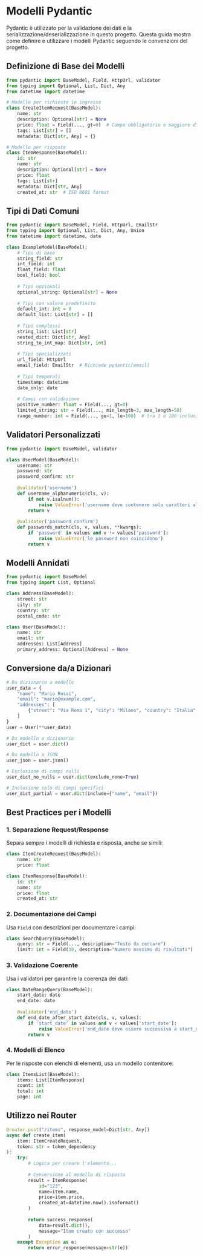 # Modelli Pydantic

Pydantic è utilizzato per la validazione dei dati e la serializzazione/deserializzazione in questo progetto. Questa guida mostra come definire e utilizzare i modelli Pydantic seguendo le convenzioni del progetto.

## Definizione di Base dei Modelli

```python
from pydantic import BaseModel, Field, HttpUrl, validator
from typing import Optional, List, Dict, Any
from datetime import datetime

# Modello per richieste in ingresso
class CreateItemRequest(BaseModel):
    name: str
    description: Optional[str] = None
    price: float = Field(..., gt=0)  # Campo obbligatorio e maggiore di zero
    tags: List[str] = []
    metadata: Dict[str, Any] = {}

# Modello per risposte
class ItemResponse(BaseModel):
    id: str
    name: str
    description: Optional[str] = None
    price: float
    tags: List[str]
    metadata: Dict[str, Any]
    created_at: str  # ISO 8601 format
```

## Tipi di Dati Comuni

```python
from pydantic import BaseModel, Field, HttpUrl, EmailStr
from typing import Optional, List, Dict, Any, Union
from datetime import datetime, date

class ExampleModel(BaseModel):
    # Tipi di base
    string_field: str
    int_field: int
    float_field: float
    bool_field: bool
    
    # Tipi opzionali
    optional_string: Optional[str] = None
    
    # Tipi con valore predefinito
    default_int: int = 0
    default_list: List[str] = []
    
    # Tipi complessi
    string_list: List[str]
    nested_dict: Dict[str, Any]
    string_to_int_map: Dict[str, int]
    
    # Tipi specializzati
    url_field: HttpUrl
    email_field: EmailStr  # Richiede pydantic[email]
    
    # Tipi temporali
    timestamp: datetime
    date_only: date
    
    # Campi con validazione
    positive_number: float = Field(..., gt=0)
    limited_string: str = Field(..., min_length=3, max_length=50)
    range_number: int = Field(..., ge=1, le=100)  # tra 1 e 100 inclusi
```

## Validatori Personalizzati

```python
from pydantic import BaseModel, validator

class UserModel(BaseModel):
    username: str
    password: str
    password_confirm: str
    
    @validator('username')
    def username_alphanumeric(cls, v):
        if not v.isalnum():
            raise ValueError('username deve contenere solo caratteri alfanumerici')
        return v
    
    @validator('password_confirm')
    def passwords_match(cls, v, values, **kwargs):
        if 'password' in values and v != values['password']:
            raise ValueError('le password non coincidono')
        return v
```

## Modelli Annidati

```python
from pydantic import BaseModel
from typing import List, Optional

class Address(BaseModel):
    street: str
    city: str
    country: str
    postal_code: str

class User(BaseModel):
    name: str
    email: str
    addresses: List[Address]
    primary_address: Optional[Address] = None
```

## Conversione da/a Dizionari

```python
# Da dizionario a modello
user_data = {
    "name": "Mario Rossi",
    "email": "mario@example.com",
    "addresses": [
        {"street": "Via Roma 1", "city": "Milano", "country": "Italia", "postal_code": "20100"}
    ]
}
user = User(**user_data)

# Da modello a dizionario
user_dict = user.dict()

# Da modello a JSON
user_json = user.json()

# Esclusione di campi nulli
user_dict_no_nulls = user.dict(exclude_none=True)

# Inclusione solo di campi specifici
user_dict_partial = user.dict(include={"name", "email"})
```

## Best Practices per i Modelli

### 1. Separazione Request/Response

Separa sempre i modelli di richiesta e risposta, anche se simili:

```python
class ItemCreateRequest(BaseModel):
    name: str
    price: float

class ItemResponse(BaseModel):
    id: str
    name: str
    price: float
    created_at: str
```

### 2. Documentazione dei Campi

Usa `Field` con descrizioni per documentare i campi:

```python
class SearchQuery(BaseModel):
    query: str = Field(..., description="Testo da cercare")
    limit: int = Field(10, description="Numero massimo di risultati")
```

### 3. Validazione Coerente

Usa i validatori per garantire la coerenza dei dati:

```python
class DateRangeQuery(BaseModel):
    start_date: date
    end_date: date
    
    @validator('end_date')
    def end_date_after_start_date(cls, v, values):
        if 'start_date' in values and v < values['start_date']:
            raise ValueError('end_date deve essere successiva a start_date')
        return v
```

### 4. Modelli di Elenco

Per le risposte con elenchi di elementi, usa un modello contenitore:

```python
class ItemsList(BaseModel):
    items: List[ItemResponse]
    count: int
    total: int
    page: int
```

## Utilizzo nei Router

```python
@router.post("/items", response_model=Dict[str, Any])
async def create_item(
    item: ItemCreateRequest,
    token: str = token_dependency
):
    try:
        # Logica per creare l'elemento...
        
        # Conversione al modello di risposta
        result = ItemResponse(
            id="123",
            name=item.name,
            price=item.price,
            created_at=datetime.now().isoformat()
        )
        
        return success_response(
            data=result.dict(),
            message="Item creato con successo"
        )
    except Exception as e:
        return error_response(message=str(e))
```

